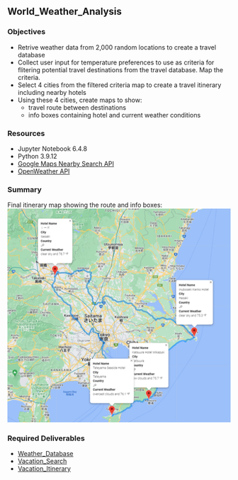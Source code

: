## World_Weather_Analysis

### Objectives

- Retrive weather data from 2,000 random locations to create a travel database
- Collect user input for temperature preferences to use as criteria for flitering potential travel destinations from the travel database.  Map the criteria.
- Select 4 cities from the filtered criteria map to create a travel itinerary including nearby hotels
- Using these 4 cities, create maps to show:
  - travel route between destinations
  - info boxes containing hotel and current weather conditions

### Resources

- Jupyter Notebook 6.4.8
- Python 3.9.12
- [Google Maps Nearby Search API](https://developers.google.com/maps/documentation/places/web-service/search-nearby)
- [OpenWeather API](https://openweathermap.org/api)

### Summary

Final itinerary map showing the route and info boxes:
![final_map](/Vacation_Itinerary/WeatherPy_travel_map_markers.png)

### Required Deliverables
- [Weather_Database](https://github.com/lnshewmo/World_Weather_Analysis/tree/main/Weather_Database)
- [Vacation_Search](https://github.com/lnshewmo/World_Weather_Analysis/tree/main/Vacation_Search)
- [Vacation_Itinerary](https://github.com/lnshewmo/World_Weather_Analysis/tree/main/Vacation_Itinerary)
